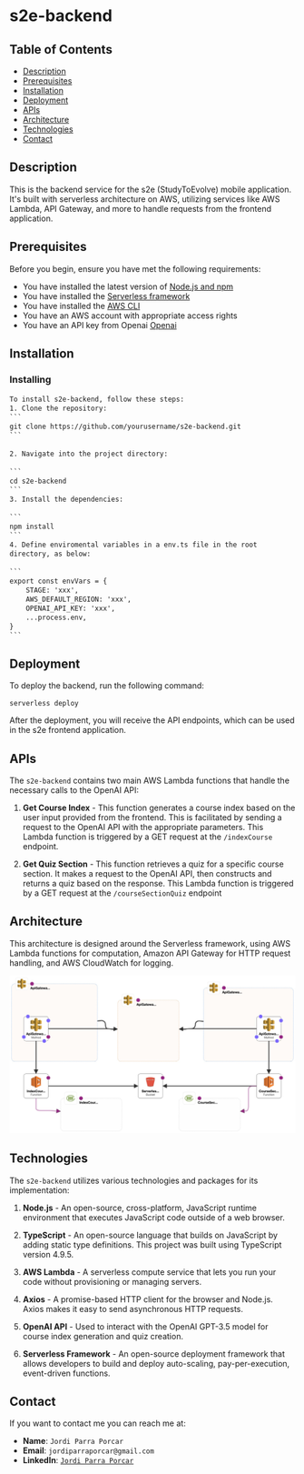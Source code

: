 # s2e-backend

## Table of Contents
- [Description](#description)
- [Prerequisites](#prerequisites)
- [Installation](#installation)
- [Deployment](#deployment)
- [APIs](#apis)
- [Architecture](#architecture)
- [Technologies](#technologies)
- [Contact](#contact)

## Description

This is the backend service for the s2e (StudyToEvolve) mobile application. It's built with serverless architecture on AWS, utilizing services like AWS Lambda, API Gateway, and more to handle requests from the frontend application.

## Prerequisites

Before you begin, ensure you have met the following requirements:
- You have installed the latest version of [Node.js and npm](https://nodejs.org/)
- You have installed the [Serverless framework](https://www.serverless.com/framework/docs/getting-started/)
- You have installed the [AWS CLI](https://aws.amazon.com/cli/)
- You have an AWS account with appropriate access rights
- You have an API key from Openai [Openai](https://openai.com/)

## Installation

### Installing
    To install s2e-backend, follow these steps:
    1. Clone the repository:
    ```
    git clone https://github.com/yourusername/s2e-backend.git
    ```

    2. Navigate into the project directory:

    ```
    cd s2e-backend
    ```
    3. Install the dependencies:

    ```
    npm install
    ```
    4. Define enviromental variables in a env.ts file in the root directory, as below:

    ```
    export const envVars = {
        STAGE: 'xxx',
        AWS_DEFAULT_REGION: 'xxx',
        OPENAI_API_KEY: 'xxx',
        ...process.env,
    }
    ```

## Deployment

To deploy the backend, run the following command:

```
serverless deploy
```

After the deployment, you will receive the API endpoints, which can be used in the s2e frontend application.


## APIs

The `s2e-backend` contains two main AWS Lambda functions that handle the necessary calls to the OpenAI API:

1. **Get Course Index** - This function generates a course index based on the user input provided from the frontend. This is facilitated by sending a request to the OpenAI API with the appropriate parameters. This Lambda function is triggered by a GET request at the `/indexCourse` endpoint.

2. **Get Quiz Section** - This function retrieves a quiz for a specific course section. It makes a request to the OpenAI API, then constructs and returns a quiz based on the response. This Lambda function is triggered by a GET request at the `/courseSectionQuiz` endpoint


## Architecture

This architecture is designed around the Serverless framework, using AWS Lambda functions for computation, Amazon API Gateway for HTTP request handling, and AWS CloudWatch for logging.

![Infrastructure Diagram](./diagram.jpg)

## Technologies

The `s2e-backend` utilizes various technologies and packages for its implementation:

1. **Node.js** - An open-source, cross-platform, JavaScript runtime environment that executes JavaScript code outside of a web browser.

2. **TypeScript** - An open-source language that builds on JavaScript by adding static type definitions. This project was built using TypeScript version 4.9.5.

3. **AWS Lambda** - A serverless compute service that lets you run your code without provisioning or managing servers.

4. **Axios** - A promise-based HTTP client for the browser and Node.js. Axios makes it easy to send asynchronous HTTP requests.

5. **OpenAI API** - Used to interact with the OpenAI GPT-3.5 model for course index generation and quiz creation.

6. **Serverless Framework** - An open-source deployment framework that allows developers to build and deploy auto-scaling, pay-per-execution, event-driven functions.


## Contact

If you want to contact me you can reach me at:

- **Name**: `Jordi Parra Porcar`
- **Email**: `jordiparraporcar@gmail.com`
- **LinkedIn**: [`Jordi Parra Porcar`](https://www.linkedin.com/in/jordiparraporcar/)


